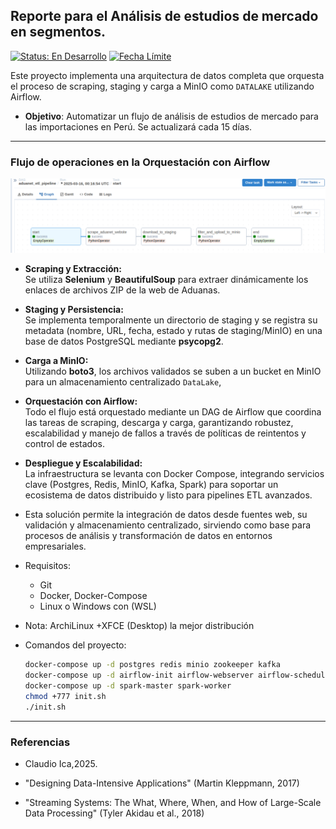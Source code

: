 ## Reporte para el Análisis de estudios de mercado en segmentos.
[![Status: En Desarrollo](https://img.shields.io/badge/status-en_desarrollo-orange)](https://github.com/programmingwithclaudio/ia_chat_langchain)
[![Fecha Límite](https://img.shields.io/badge/plazo-29%2F03%2F2024-red)](https://github.com/programmingwithclaudio/ia_chat_langchain)

Este proyecto implementa una arquitectura de datos completa que orquesta el proceso de scraping, staging y carga a MinIO como `DATALAKE` utilizando Airflow. 
- **Objetivo**: Automatizar un flujo de análisis de estudios de mercado para las importaciones en Perú. Se actualizará cada 15 días.
---
### Flujo de operaciones en la Orquestación con Airflow
![imagen](./public/Screenshot.png)


- **Scraping y Extracción:**  
  Se utiliza **Selenium** y **BeautifulSoup** para extraer dinámicamente los enlaces de archivos ZIP de la web de Aduanas.

- **Staging y Persistencia:**  
  Se implementa temporalmente un directorio de staging y se registra su metadata (nombre, URL, fecha, estado y rutas de staging/MinIO) en una base de datos PostgreSQL mediante **psycopg2**.

- **Carga a MinIO:**  
  Utilizando **boto3**, los archivos validados se suben a un bucket en MinIO para un almacenamiento centralizado `DataLake`, 

- **Orquestación con Airflow:**  
  Todo el flujo está orquestado mediante un DAG de Airflow que coordina las tareas de scraping, descarga y carga, garantizando robustez, escalabilidad y manejo de fallos a través de políticas de reintentos y control de estados.

- **Despliegue y Escalabilidad:**  
  La infraestructura se levanta con Docker Compose, integrando servicios clave (Postgres, Redis, MinIO, Kafka, Spark) para soportar un ecosistema de datos distribuido y listo para pipelines ETL avanzados.

- Esta solución permite la integración de datos desde fuentes web, su validación y almacenamiento centralizado, sirviendo como base para procesos de análisis y transformación de datos en entornos empresariales.

- Requisitos:
   - Git
   - Docker, Docker-Compose
   - Linux o Windows con (WSL)
- Nota: ArchiLinux +XFCE (Desktop) la mejor distribución

- Comandos del proyecto:
   ```bash
   docker-compose up -d postgres redis minio zookeeper kafka
   docker-compose up -d airflow-init airflow-webserver airflow-scheduler
   docker-compose up -d spark-master spark-worker
   chmod +777 init.sh
   ./init.sh
   ```
---
### Referencias
-  Claudio Ica,2025.

- "Designing Data-Intensive Applications" (Martin Kleppmann, 2017)

- "Streaming Systems: The What, Where, When, and How of Large-Scale Data Processing" (Tyler Akidau et al., 2018)
